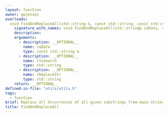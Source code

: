 ```yaml
---
layout: function
owner: gwjensen
overloads:
  void FindAndReplaceAll(std::string &, const std::string, const std::string );:
    signature_with_names: void FindAndReplaceAll(std::string& ioData, const std::string iToSearch, const std::string iReplaceStr)
    description:
    arguments:
      - description: __OPTIONAL__
        name: ioData
        type: const std::string &
      - description: __OPTIONAL__
        name: iToSearch
        type: std::string
      - description: __OPTIONAL__
        name: iReplaceStr
        type: std::string
    return: __OPTIONAL__
defined-in-file: "utils/utils.h"
tags:
  - function
brief: Replace all Occurrences of all given substrings from main string
title: FindAndReplaceAll
---
```

